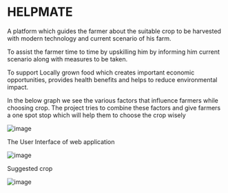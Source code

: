 # HELPMATE

A platform which guides the farmer about the suitable crop to be harvested with modern 
technology and current scenario of his farm.

To assist the farmer time to time by upskilling him
by informing him current scenario along with measures to be taken.

To support Locally grown food which creates important economic opportunities, provides 
health benefits and helps to reduce environmental impact.

In the below graph we see the various factors that influence farmers while choosing crop. The 
project tries to combine these factors and give farmers a one spot stop which will help them 
to choose the crop wisely

![image](https://github.com/kajaveom/HELPMATE/assets/89060761/c01e8bff-f842-4c08-808c-53cbd2e3c58c)

The User Interface of web application

![image](https://github.com/kajaveom/HELPMATE/assets/89060761/8b5e1dda-bfc7-4a5e-a1e8-e93ea34376b7)

Suggested crop

![image](https://github.com/kajaveom/HELPMATE/assets/89060761/cc91f180-9b64-4830-b046-adccbb2e4dad)
